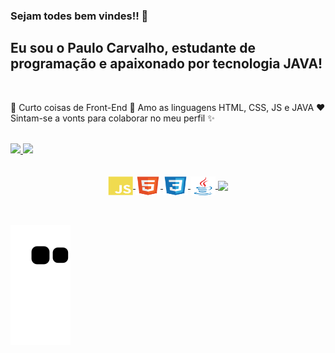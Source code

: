 ### Sejam todes bem vindes!! 👋

## Eu sou o Paulo Carvalho, estudante de programação e apaixonado por tecnologia JAVA!

<br>

 🔭 Curto coisas de Front-End
 🌱 Amo as linguagens HTML, CSS, JS e JAVA ❤️ Sintam-se a vonts para colaborar no meu perfil ✨
 
 <br>

<div align="justify">
  <a href="https://github.com/pliniki">
  <img height="180em" src="https://github-readme-stats.vercel.app/api?username=pliniki&show_icons=true&theme=highcontrast&include_all_commits=true&count_private=true"/>
  <img height="180em" src="https://github-readme-stats.vercel.app/api/top-langs/?username=pliniki&layout=compact&langs_count=7&theme=highcontrast"/>
</div>
<div align="center" style="display: inline_block"><br><br>
  <img align="center" alt="Paulo-Js" height="30" width="40" src="https://raw.githubusercontent.com/devicons/devicon/master/icons/javascript/javascript-plain.svg">
  <img align="center" alt="Paulo-HTML" height="30" width="40" src="https://raw.githubusercontent.com/devicons/devicon/master/icons/html5/html5-original.svg">
  <img align="center" alt="Paulo-CSS" height="30" width="40" src="https://github.com/devicons/devicon/blob/master/icons/css3/css3-original.svg">
  <img align="center" alt="Paulo-Java" height="30" width="40" src="https://github.com/devicons/devicon/blob/master/icons/java/java-original.svg">
  <a href="https://www.linkedin.com/in/paulo-carvalho/" target="_blank"><img align="center" src="https://img.shields.io/badge/-LinkedIn-%230077B5?style=for-the-badge&logo=linkedin&logoColor=white" target="_blank"></a> 
</div><br><br>
  
<div>
 
 
  ![Snake animation](https://github.com/rafaballerini/rafaballerini/blob/output/github-contribution-grid-snake.svg)
</div>
